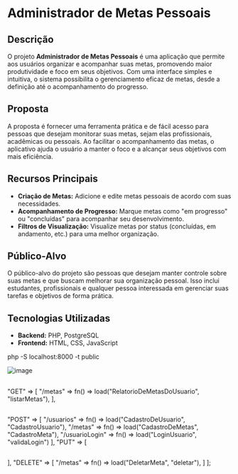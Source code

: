 # Administrador de Metas Pessoais

## Descrição
O projeto **Administrador de Metas Pessoais** é uma aplicação que permite aos usuários organizar e acompanhar suas metas, promovendo maior produtividade e foco em seus objetivos. Com uma interface simples e intuitiva, o sistema possibilita o gerenciamento eficaz de metas, desde a definição até o acompanhamento do progresso.

## Proposta
A proposta é fornecer uma ferramenta prática e de fácil acesso para pessoas que desejam monitorar suas metas, sejam elas profissionais, acadêmicas ou pessoais. Ao facilitar o acompanhamento das metas, o aplicativo ajuda o usuário a manter o foco e a alcançar seus objetivos com mais eficiência.

## Recursos Principais
- **Criação de Metas:** Adicione e edite metas pessoais de acordo com suas necessidades.
- **Acompanhamento de Progresso:** Marque metas como "em progresso" ou "concluídas" para acompanhar seu desenvolvimento.
- **Filtros de Visualização:** Visualize metas por status (concluídas, em andamento, etc.) para uma melhor organização.

## Público-Alvo
O público-alvo do projeto são pessoas que desejam manter controle sobre suas metas e que buscam melhorar sua organização pessoal. Isso inclui estudantes, profissionais e qualquer pessoa interessada em gerenciar suas tarefas e objetivos de forma prática.

## Tecnologias Utilizadas
- **Backend:** PHP, PostgreSQL
- **Frontend:** HTML, CSS, JavaScript 

php -S localhost:8000 -t public

![image](https://github.com/user-attachments/assets/95b7d0b7-f8e7-4eba-912a-b2355982c648)


##
  "GET" => [
    "/metas" => fn() => load("RelatorioDeMetasDoUsuario", "listarMetas"),
  ],
  ##
  "POST" => [
    "/usuarios" => fn() => load("CadastroDeUsuario", "CadastroUsuario"),
    "/metas" => fn() => load("CadastroDeMetas", "CadastroMeta"),
    "/usuarioLogin" => fn() => load("LoginUsuario", "validaLogin")
  ],
  "PUT" => [
##
  ],
  "DELETE" => [
    "/metas" => fn() => load("DeletarMeta", "deletar"),
  ]
];
